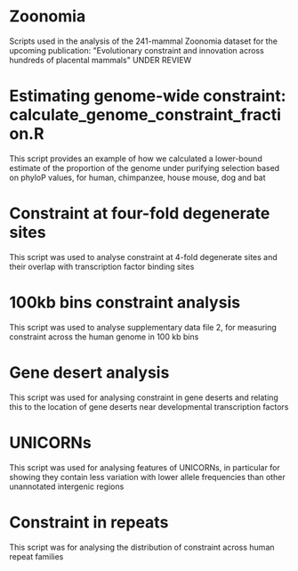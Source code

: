 # Zoonomia
Scripts used in the analysis of the 241-mammal Zoonomia dataset for the upcoming publication: "Evolutionary constraint and innovation across hundreds of placental mammals" UNDER REVIEW

# Estimating genome-wide constraint: calculate_genome_constraint_fraction.R
This script provides an example of how we calculated a lower-bound estimate of the proportion of the genome under purifying selection based on phyloP values, for human, chimpanzee, house mouse, dog and bat

# Constraint at four-fold degenerate sites
This script was used to analyse constraint at 4-fold degenerate sites and their overlap with transcription factor binding sites

# 100kb bins constraint analysis
This script was used to analyse supplementary data file 2, for measuring constraint across the human genome in 100 kb bins

# Gene desert analysis
This script was used for analysing constraint in gene deserts and relating this to the location of gene deserts near developmental transcription factors

# UNICORNs
This script was used for analysing features of UNICORNs, in particular for showing they contain less variation with lower allele frequencies than other unannotated intergenic regions

# Constraint in repeats
This script was for analysing the distribution of constraint across human repeat families
